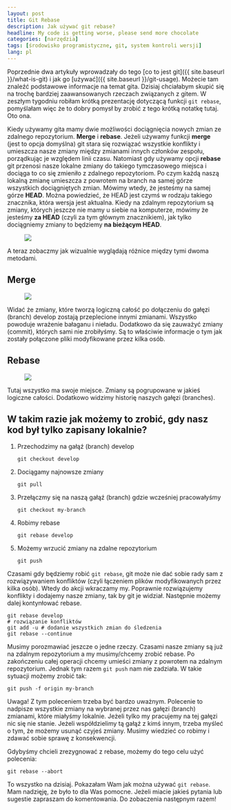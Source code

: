 ```yaml
---
layout: post
title: Git Rebase
description: Jak używać git rebase?
headline: My code is getting worse, please send more chocolate
categories: [narzędzia]
tags: [środowisko programistyczne, git, system kontroli wersji]
lang: pl
---
```


Poprzednie dwa artykuły wprowadzały do tego [co to jest git]({{ site.baseurl }}/what-is-git) i jak go [używać]({{ site.baseurl }}/git-usage). Możecie tam znaleźć podstawowe informacje na temat gita. Dzisiaj chciałabym skupić się na trochę bardziej zaawansowanych rzeczach związanych z gitem. W zeszłym tygodniu robiłam krótką prezentację dotyczącą funkcji `git rebase`, pomyślałam więc że to dobry pomysł by zrobić z tego krótką notatkę tutaj. Oto ona.

Kiedy używamy gita mamy dwie możliwości dociągnięcia nowych zmian ze zdalnego repozytorium. **Merge** i **rebase**. Jeżeli używamy funkcji **merge** (jest to opcja domyślna) git stara się rozwiązać wszystkie konflikty i umieszcza nasze zmiany między zmianami innych członków zespołu, porządkując je względem linii czasu. Natomiast gdy używamy opcji **rebase** git przenosi nasze lokalne zmiany do takiego tymczasowego miejsca i dociąga to co się zmieniło z zdalnego repozytoriom. Po czym każdą naszą lokalną zmianę umieszcza z powrotem na branch na samej górze wszystkich dociągniętych zmian. Mówimy wtedy, że jesteśmy na samej górze **HEAD**. Można powiedzieć, że HEAD jest czymś w rodzaju takiego znacznika, która wersja jest aktualna. Kiedy na zdalnym repozytorium są zmiany, których jeszcze nie mamy u siebie na komputerze, mówimy że jesteśmy **za HEAD** (czyli za tym głównym znacznikiem), jak tylko dociągniemy zmiany to będziemy **na bieżącym HEAD**.

<figure>
  <a href="{{ site.baseurl_root }}/images/git-rebase/rebase-diagram.png"><img src="{{ site.baseurl_root }}/images/git-rebase/rebase-diagram.png"></a>
</figure>

A teraz zobaczmy jak wizualnie wyglądają różnice między tymi dwoma metodami.

## Merge

<figure>
  <a href="{{ site.baseurl_root }}/images/git-rebase/merge.png"><img src="{{ site.baseurl_root }}/images/git-rebase/merge.png"></a>
</figure>

Widać że zmiany, które tworzą logiczną całość po dołączeniu do gałęzi (branch) develop zostają przeplecione innymi zmianami. Wszystko powoduje wrażenie bałaganu i nieładu. Dodatkowo da się zauważyć zmiany (commit), których sami nie zrobiłyśmy. Są to właściwie informacje o tym jak zostały połączone pliki modyfikowane przez kilka osób.

## Rebase

<figure>
  <a href="{{ site.baseurl_root }}/images/git-rebase/rebase.png"><img src="{{ site.baseurl_root }}/images/git-rebase/rebase.png"></a>
</figure>

Tutaj wszystko ma swoje miejsce. Zmiany są pogrupowane w jakieś logiczne całości. Dodatkowo widzimy historię naszych gałęzi (branches).

## W takim razie jak możemy to zrobić, gdy nasz kod był tylko zapisany lokalnie?

1. Przechodzimy na gałąź (branch) develop

    ```shell
    git checkout develop
    ```

2. Dociągamy najnowsze zmiany

    ```shell
    git pull
    ```

3. Przełączmy się na naszą gałąź (branch) gdzie wcześniej pracowałyśmy

    ```shell
    git checkout my-branch
    ```

4. Robimy rebase

    ```shell
    git rebase develop
    ```

5. Możemy wrzucić zmiany na zdalne repozytorium

    ```shell
    git push
    ```

Czasami gdy będziemy robić `git rebase`, git może nie dać sobie rady sam z rozwiązywaniem konfliktów (czyli łączeniem plików modyfikowanych przez kilka osób). Wtedy do akcji wkraczamy my. Poprawnie rozwiązujemy konflikty i dodajemy nasze zmiany, tak by git je widział. Następnie możemy dalej kontynłować rebase.

```shell
git rebase develop
# rozwiązanie konfliktów
git add -u # dodanie wszystkich zmian do śledzenia
git rebase --continue
```

Musimy porozmawiać jeszcze o jedne rzeczy. Czasami nasze zmiany są już na zdalnym repozytorium a my musimy/chcemy zrobić rebase. Po zakończeniu całej operacji chcemy umieści zmiany z powrotem na zdalnym repozytorium. Jednak tym razem `git push` nam nie zadziała. W takie sytuacji możemy zrobić tak:

```shell
git push -f origin my-branch
```

Uwaga! Z tym poleceniem trzeba być bardzo uważnym. Polecenie to nadpisze wszystkie zmiany na wybranej przez nas gałęzi (branch) zmianami, które miałyśmy lokalnie. Jeżeli tylko my pracujemy na tej gałęzi nic się nie stanie. Jeżeli współdzielimy tą gałąź z kimś innym, trzeba myśleć o tym, że możemy usunąć czyjeś zmiany. Musimy wiedzieć co robimy i zdawać sobie sprawę z konsekwencji.

Gdybyśmy chcieli zrezygnować z rebase, możemy do tego celu użyć polecenia:

```shell
git rebase --abort
```

To wszystko na dzisiaj. Pokazałam Wam jak można używać `git rebase`. Mam nadzięję, że było to dla Was pomocne. Jeżeli miacie jakieś pytania lub sugestie zapraszam do komentowania. Do zobaczenia następnym razem!
